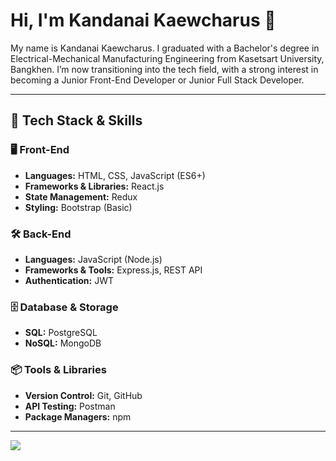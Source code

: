 # **Hi, I'm Kandanai Kaewcharus 👋**  

My name is Kandanai Kaewcharus. I graduated with a Bachelor's degree in Electrical-Mechanical Manufacturing Engineering from Kasetsart University, Bangkhen. I’m now transitioning into the tech field, with a strong interest in becoming a Junior Front-End Developer or Junior Full Stack Developer.  

---

## **🚀 Tech Stack & Skills**  

### **🖥️ Front-End**  
- **Languages:** HTML, CSS, JavaScript (ES6+)  
- **Frameworks & Libraries:** React.js 
- **State Management:** Redux  
- **Styling:** Bootstrap (Basic)  

### **🛠️ Back-End**  
- **Languages:** JavaScript (Node.js)  
- **Frameworks & Tools:** Express.js, REST API  
- **Authentication:** JWT  

### **🗄️ Database & Storage**  
- **SQL:** PostgreSQL  
- **NoSQL:** MongoDB  

### **📦 Tools & Libraries**  
- **Version Control:** Git, GitHub  
- **API Testing:** Postman  
- **Package Managers:** npm  

---  

![](https://komarev.com/ghpvc/?username=tickkie788&color=brightgreen&base=20)
